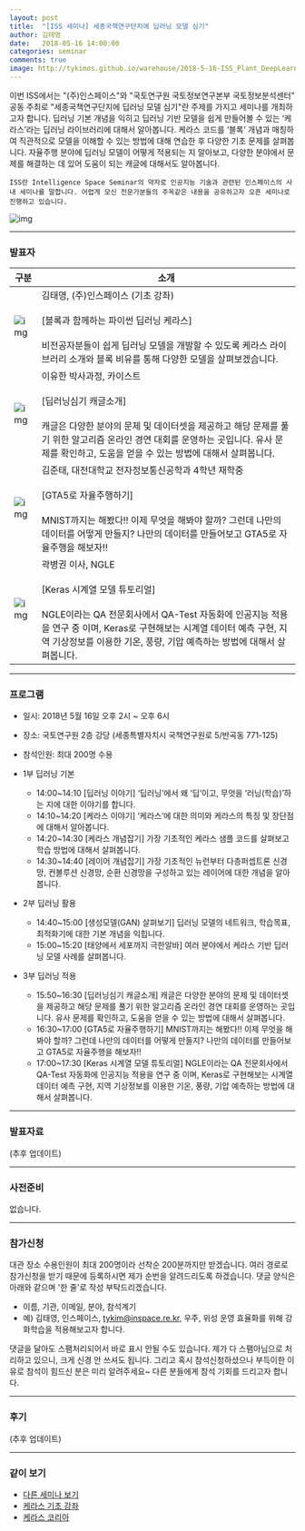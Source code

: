 ```yaml
---
layout: post
title:  "[ISS 세미나] 세종국책연구단지에 딥러닝 모델 심기"
author: 김태영
date:   2018-05-16 14:00:00
categories: seminar
comments: true
image: http://tykimos.github.io/warehouse/2018-5-16-ISS_Plant_DeepLearning_Model_in_SNRC_title1.png
---
```

이번 ISS에서는 "(주)인스페이스"와 "국토연구원 국토정보연구본부 국토정보분석센터" 공동 주최로 "세종국책연구단지에 딥러닝 모델 심기"란 주제를 가지고 세미나를 개최하고자 합니다. 딥러닝 기본 개념을 익히고 딥러닝 기반 모델을 쉽게 만들어볼 수 있는 ‘케라스’라는 딥러닝 라이브러리에 대해서 알아봅니다. 케라스 코드를 ‘블록’ 개념과 매칭하여 직관적으로 모델을 이해할 수 있는 방법에 대해 연습한 후 다양한 기초 문제를 살펴봅니다. 자율주행 분야에 딥러닝 모델이 어떻게 적용되는 지 알아보고, 다양한 분야에서 문제를 해결하는 데 있어 도움이 되는 캐글에 대해서도 알아봅니다.

    ISS란 Intelligence Space Seminar의 약자로 인공지능 기술과 관련된 인스페이스의 사내 세미나를 말합니다. 어렵게 모신 전문가분들의 주옥같은 내용을 공유하고자 오픈 세미나로 진행하고 있습니다.
    
![img](http://tykimos.github.io/warehouse/2018-5-16-ISS_Plant_DeepLearning_Model_in_SNRC_title1.png)

---
### 발표자

|구분|소개|
|-|-|
|![img](http://tykimos.github.io/warehouse/2018-3-19-ISS_Python_Deep_Learning_Keras_with_Blocks_tykimos.jpg)|김태영, (주)인스페이스 (기초 강좌)<br><br>[블록과 함께하는 파이썬 딥러닝 케라스]<br><br>비전공자분들이 쉽게 딥러닝 모델을 개발할 수 있도록 케라스 라이브러리 소개와 블록 비유를 통해 다양한 모델을 살펴보겠습니다.|
|![img](http://tykimos.github.io/warehouse/2018-5-16-ISS_Plant_DeepLearning_Model_in_SNRC_lyh.jpg)|이유한 박사과정, 카이스트<br><br>[딥러닝심기 캐글소개]<br><br>캐글은 다양한 분야의 문제 및 데이터셋을 제공하고 해당 문제를 풀기 위한 알고리즘 온라인 경연 대회를 운영하는 곳입니다. 유사 문제를 확인하고, 도움을 얻을 수 있는 방법에 대해서 살펴봅니다.|
|![img](http://tykimos.github.io/warehouse/2018-5-16-ISS_Plant_DeepLearning_Model_in_SNRC_kjt.jpg)|김준태, 대전대학교 전자정보통신공학과 4학년 재학중<br><br>[GTA5로 자율주행하기]<br><br>MNIST까지는 해봤다!! 이제 무엇을 해봐야 할까? 그런데 나만의 데이터를 어떻게 만들지? 나만의 데이터를 만들어보고 GTA5로 자율주행을 해보자!!|
|![img](http://tykimos.github.io/warehouse/2018-5-16-ISS_Plant_DeepLearning_Model_in_SNRC_kbk.jpg)|곽병권 이사, NGLE<br><br>[Keras 시계열 모델 튜토리얼]<br><br>NGLE이라는 QA 전문회사에서 QA-Test 자동화에 인공지능 적용을 연구 중 이며, Keras로 구현해보는 시계열 데이터 예측 구현, 지역 기상정보를 이용한 기온, 풍량, 기압 예측하는 방법에 대해서 살펴봅니다.|

---
### 프로그램

* 일시: 2018년 5월 16일 오후 2시 ~ 오후 6시
* 장소: 국토연구원 2층 강당 (세종특별자치시 국책연구원로 5/반곡동 771-125)
* 참석인원: 최대 200명 수용
* 1부 딥러닝 기본
    * 14:00~14:10 [딥러닝 이야기] ‘딥러닝’에서 왜 ‘딥’이고, 무엇을 ‘러닝(학습)’하는 지에 대한 이야기를 합니다.
    * 14:10~14:20 [케라스 이야기] ‘케라스’에 대한 의미와 케라스의 특징 및 장단점에 대해서 알아봅니다.
    * 14:20~14:30 [케라스 개념잡기] 가장 기초적인 케라스 샘플 코드를 살펴보고 학습 방법에 대해서 살펴봅니다.
    * 14:30~14:40 [레이어 개념잡기] 가장 기초적인 뉴런부터 다층퍼셉트론 신경망, 컨볼루션 신경망, 순환 신경망을 구성하고 있는 레이어에 대한 개념을 알아봅니다.
    
* 2부 딥러닝 활용
    * 14:40~15:00 [생성모델(GAN) 살펴보기] 딥러닝 모델의 네트워크, 학습목표, 최적화기에 대한 기본 개념을 익힙니다.
    * 15:00~15:20 [태양에서 세포까지 극한알바] 여러 분야에서 케라스 기반 딥러닝 모델 사례를 살펴봅니다.

* 3부 딥러닝 적용
    * 15:50~16:30 [딥러닝심기 캐글소개] 캐글은 다양한 분야의 문제 및 데이터셋을 제공하고 해당 문제를 풀기 위한 알고리즘 온라인 경연 대회를 운영하는 곳입니다. 유사 문제를 확인하고, 도움을 얻을 수 있는 방법에 대해서 살펴봅니다.
    * 16:30~17:00 [GTA5로 자율주행하기] MNIST까지는 해봤다!! 이제 무엇을 해봐야 할까? 그런데 나만의 데이터를 어떻게 만들지? 나만의 데이터를 만들어보고 GTA5로 자율주행을 해보자!!
    * 17:00~17:30 [Keras 시계열 모델 튜토리얼] NGLE이라는 QA 전문회사에서 QA-Test 자동화에 인공지능 적용을 연구 중 이며, Keras로 구현해보는 시계열 데이터 예측 구현, 지역 기상정보를 이용한 기온, 풍량, 기압 예측하는 방법에 대해서 살펴봅니다.

---
### 발표자료

(추후 업데이트)

---
### 사전준비

없습니다.

---

### 참가신청

대관 장소 수용인원이 최대 200명이라 선착순 200분까지만 받겠습니다. 여러 경로로 참가신청을 받기 때문에 등록하시면 제가 순번을 알려드리도록 하겠습니다. 댓글 양식은 아래와 같으며 '한 줄'로 작성 부탁드리겠습니다. 

* 이름, 기관, 이메일, 분야, 참석계기
* 예) 김태영, 인스페이스, tykim@inspace.re.kr, 우주, 위성 운영 효율화를 위해 강화학습을 적용해보고자 합니다.

댓글을 달아도 스팸처리되어서 바로 표시 안될 수도 있습니다. 제가 다 스팸아님으로 처리하고 있으니, 크게 신경 안 쓰셔도 됩니다. 그리고 혹시 참석신청하셨으나 부득이한 이유로 참석이 힘드신 분은 미리 알려주세요~ 다른 분들에게 참석 기회를 드리고자 합니다.

---

### 후기

(추후 업데이트)

---

### 같이 보기

* [다른 세미나 보기](https://tykimos.github.io/seminar/)
* [케라스 기초 강좌](https://tykimos.github.io/lecture/)
* [케라스 코리아](https://www.facebook.com/groups/KerasKorea/)
